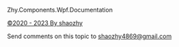 ﻿Zhy.Components.Wpf.Documentation


<p><a href="https://shaoshao.net.cn/" target="_blank" rel="noopener noreferrer">&#169;2020 - 2023 By shaozhy</a></p>

Send comments on this topic to [shaozhy4869@gmail.com](mailto:shaozhy4869@gmail.com?Subject=Zhy.Components.Wpf.Documentation)
